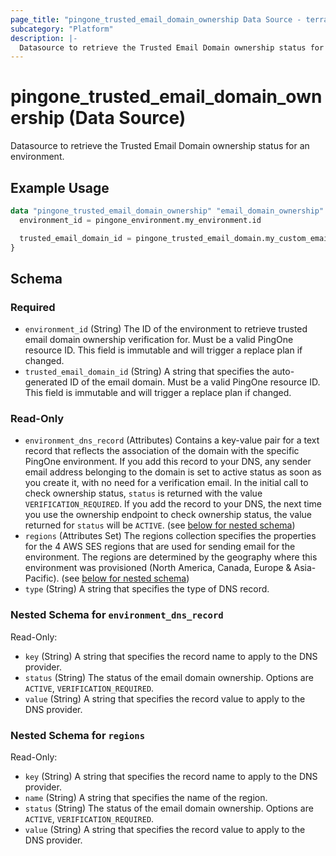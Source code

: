 ```yaml
---
page_title: "pingone_trusted_email_domain_ownership Data Source - terraform-provider-pingone"
subcategory: "Platform"
description: |-
  Datasource to retrieve the Trusted Email Domain ownership status for an environment.
---
```


# pingone_trusted_email_domain_ownership (Data Source)

Datasource to retrieve the Trusted Email Domain ownership status for an environment.

## Example Usage

```terraform
data "pingone_trusted_email_domain_ownership" "email_domain_ownership" {
  environment_id = pingone_environment.my_environment.id

  trusted_email_domain_id = pingone_trusted_email_domain.my_custom_email_domain.id
}
```

<!-- schema generated by tfplugindocs -->
## Schema

### Required

- `environment_id` (String) The ID of the environment to retrieve trusted email domain ownership verification for.  Must be a valid PingOne resource ID.  This field is immutable and will trigger a replace plan if changed.
- `trusted_email_domain_id` (String) A string that specifies the auto-generated ID of the email domain.  Must be a valid PingOne resource ID.  This field is immutable and will trigger a replace plan if changed.

### Read-Only

- `environment_dns_record` (Attributes) Contains a key-value pair for a text record that reflects the association of the domain with the specific PingOne environment. If you add this record to your DNS, any sender email address belonging to the domain is set to active status as soon as you create it, with no need for a verification email. In the initial call to check ownership status, `status` is returned with the value `VERIFICATION_REQUIRED`. If you add the record to your DNS, the next time you use the ownership endpoint to check ownership status, the value returned for `status` will be `ACTIVE`. (see [below for nested schema](#nestedatt--environment_dns_record))
- `regions` (Attributes Set) The regions collection specifies the properties for the 4 AWS SES regions that are used for sending email for the environment. The regions are determined by the geography where this environment was provisioned (North America, Canada, Europe & Asia-Pacific). (see [below for nested schema](#nestedatt--regions))
- `type` (String) A string that specifies the type of DNS record.

<a id="nestedatt--environment_dns_record"></a>
### Nested Schema for `environment_dns_record`

Read-Only:

- `key` (String) A string that specifies the record name to apply to the DNS provider.
- `status` (String) The status of the email domain ownership.  Options are `ACTIVE`, `VERIFICATION_REQUIRED`.
- `value` (String) A string that specifies the record value to apply to the DNS provider.


<a id="nestedatt--regions"></a>
### Nested Schema for `regions`

Read-Only:

- `key` (String) A string that specifies the record name to apply to the DNS provider.
- `name` (String) A string that specifies the name of the region.
- `status` (String) The status of the email domain ownership.  Options are `ACTIVE`, `VERIFICATION_REQUIRED`.
- `value` (String) A string that specifies the record value to apply to the DNS provider.
